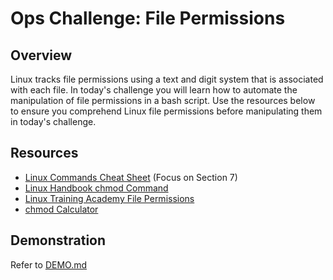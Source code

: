 # Ops Challenge: File Permissions

## Overview

Linux tracks file permissions using a text and digit system that is associated with each file. In today's challenge you will learn how to automate the manipulation of file permissions in a bash script. Use the resources below to ensure you comprehend Linux file permissions before manipulating them in today's challenge.

## Resources

- [Linux Commands Cheat Sheet](https://www.linuxtrainingacademy.com/linux-commands-cheat-sheet/) (Focus on Section 7)
- [Linux Handbook chmod Command](https://linuxhandbook.com/chmod-command/)
- [Linux Training Academy File Permissions](https://www.linuxtrainingacademy.com/linux-commands-cheat-sheet/#7_8211_FILE_PERMISSIONS)
- [chmod Calculator](https://chmod-calculator.com/)

## Demonstration

Refer to [DEMO.md](DEMO.md)

